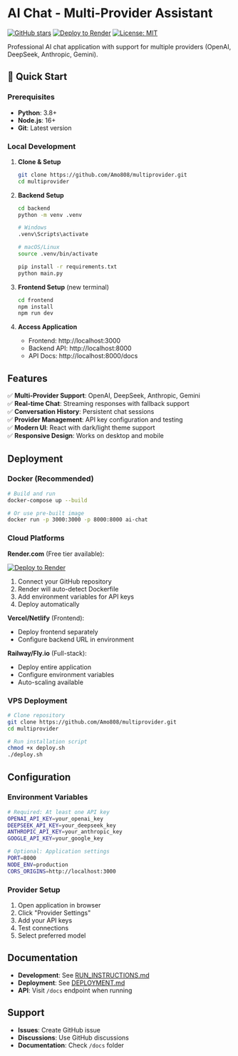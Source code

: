 # AI Chat - Multi-Provider Assistant

[![GitHub stars](https://img.shields.io/github/stars/Amo808/multiprovider?style=social)](https://github.com/Amo808/multiprovider)
[![Deploy to Render](https://img.shields.io/badge/Deploy%20to-Render-46E3B7.svg)](https://render.com/deploy?repo=https://github.com/Amo808/multiprovider)
[![License: MIT](https://img.shields.io/badge/License-MIT-yellow.svg)](https://opensource.org/licenses/MIT)

Professional AI chat application with support for multiple providers (OpenAI, DeepSeek, Anthropic, Gemini).

## 🚀 Quick Start

### Prerequisites
- **Python**: 3.8+
- **Node.js**: 16+
- **Git**: Latest version

### Local Development

1. **Clone & Setup**
   ```bash
   git clone https://github.com/Amo808/multiprovider.git
   cd multiprovider
   ```

2. **Backend Setup**
   ```bash
   cd backend
   python -m venv .venv
   
   # Windows
   .venv\Scripts\activate
   
   # macOS/Linux  
   source .venv/bin/activate
   
   pip install -r requirements.txt
   python main.py
   ```

3. **Frontend Setup** (new terminal)
   ```bash
   cd frontend
   npm install
   npm run dev
   ```

4. **Access Application**
   - Frontend: http://localhost:3000
   - Backend API: http://localhost:8000
   - API Docs: http://localhost:8000/docs

## Features

✅ **Multi-Provider Support**: OpenAI, DeepSeek, Anthropic, Gemini  
✅ **Real-time Chat**: Streaming responses with fallback support  
✅ **Conversation History**: Persistent chat sessions  
✅ **Provider Management**: API key configuration and testing  
✅ **Modern UI**: React with dark/light theme support  
✅ **Responsive Design**: Works on desktop and mobile  

## Deployment

### Docker (Recommended)
```bash
# Build and run
docker-compose up --build

# Or use pre-built image
docker run -p 3000:3000 -p 8000:8000 ai-chat
```

### Cloud Platforms

**Render.com** (Free tier available):

[![Deploy to Render](https://render.com/images/deploy-to-render-button.svg)](https://render.com/deploy?repo=https://github.com/Amo808/multiprovider)

1. Connect your GitHub repository
2. Render will auto-detect Dockerfile
3. Add environment variables for API keys
4. Deploy automatically

**Vercel/Netlify** (Frontend):
- Deploy frontend separately
- Configure backend URL in environment

**Railway/Fly.io** (Full-stack):
- Deploy entire application
- Configure environment variables
- Auto-scaling available

### VPS Deployment
```bash
# Clone repository
git clone https://github.com/Amo808/multiprovider.git
cd multiprovider

# Run installation script
chmod +x deploy.sh
./deploy.sh
```

## Configuration

### Environment Variables
```bash
# Required: At least one API key
OPENAI_API_KEY=your_openai_key
DEEPSEEK_API_KEY=your_deepseek_key  
ANTHROPIC_API_KEY=your_anthropic_key
GOOGLE_API_KEY=your_google_key

# Optional: Application settings
PORT=8000
NODE_ENV=production
CORS_ORIGINS=http://localhost:3000
```

### Provider Setup
1. Open application in browser
2. Click "Provider Settings"
3. Add your API keys
4. Test connections
5. Select preferred model

## Documentation

- **Development**: See [RUN_INSTRUCTIONS.md](RUN_INSTRUCTIONS.md)
- **Deployment**: See [DEPLOYMENT.md](DEPLOYMENT.md)
- **API**: Visit `/docs` endpoint when running

## Support

- **Issues**: Create GitHub issue
- **Discussions**: Use GitHub discussions
- **Documentation**: Check `/docs` folder
